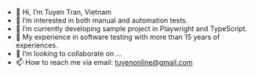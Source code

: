 - 👋 Hi, I’m Tuyen Tran, Vietnam
- 👀 I’m interested in both manual and automation tests.
- 🌱 I’m currently developing sample project in Playwright and TypeScript.
- 🌱 My experience in software testing with more than 15 years of experiences.
- 💞️ I’m looking to collaborate on ...
- 📫 How to reach me via email: tuyenonline@gmail.com

<!---
tuyentran81/tuyentran81 is a ✨ special ✨ repository because its `README.md` (this file) appears on your GitHub profile.
You can click the Preview link to take a look at your changes.
--->
